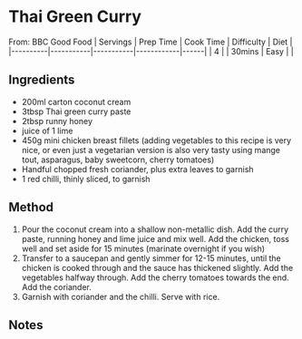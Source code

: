 # Thai Green Curry
From:  BBC Good Food
| Servings | Prep Time | Cook Time | Difficulty | Diet | 
|----------|-----------|-----------|------------|------|
| 4 |  | 30mins | Easy |  |

## Ingredients
* 200ml carton coconut cream
* 3tbsp Thai green curry paste
* 2tbsp runny honey
* juice of 1 lime
* 450g mini chicken breast fillets (adding vegetables to this recipe is very nice, or even just a vegetarian version is also very tasty using mange tout, asparagus, baby sweetcorn, cherry tomatoes)
* Handful chopped fresh coriander, plus extra leaves to garnish
* 1 red chilli, thinly sliced, to garnish

## Method
1. Pour the coconut cream into a shallow non-metallic dish. Add the curry paste, running honey and lime juice and mix well. Add the chicken, toss well and set aside for 15 minutes (marinate overnight if you wish)
2. Transfer to a saucepan and gently simmer for 12-15 minutes, until the chicken is cooked through and the sauce has thickened slightly. Add the vegetables halfway through. Add the cherry tomatoes towards the end. Add the coriander.
3. Garnish with coriander and the chilli. Serve with rice.

## Notes